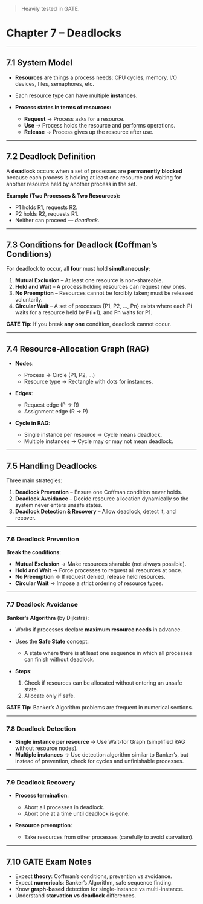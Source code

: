 
> Heavily tested in GATE.


# **Chapter 7 – Deadlocks**

---

## **7.1 System Model**

* **Resources** are things a process needs: CPU cycles, memory, I/O devices, files, semaphores, etc.
* Each resource type can have multiple **instances**.
* **Process states in terms of resources:**

  * **Request** → Process asks for a resource.
  * **Use** → Process holds the resource and performs operations.
  * **Release** → Process gives up the resource after use.

---

## **7.2 Deadlock Definition**

A **deadlock** occurs when a set of processes are **permanently blocked** because each process is holding at least one resource and waiting for another resource held by another process in the set.

**Example (Two Processes & Two Resources):**

* P1 holds R1, requests R2.
* P2 holds R2, requests R1.
* Neither can proceed — *deadlock*.

---

## **7.3 Conditions for Deadlock (Coffman’s Conditions)**

For deadlock to occur, all **four** must hold **simultaneously**:

1. **Mutual Exclusion** – At least one resource is non-shareable.
2. **Hold and Wait** – A process holding resources can request new ones.
3. **No Preemption** – Resources cannot be forcibly taken; must be released voluntarily.
4. **Circular Wait** – A set of processes {P1, P2, …, Pn} exists where each Pi waits for a resource held by P(i+1), and Pn waits for P1.

**GATE Tip:** If you break **any one** condition, deadlock cannot occur.

---

## **7.4 Resource-Allocation Graph (RAG)**

* **Nodes**:

  * Process → Circle (P1, P2, …)
  * Resource type → Rectangle with dots for instances.
* **Edges**:

  * Request edge (P → R)
  * Assignment edge (R → P)
* **Cycle in RAG**:

  * Single instance per resource → Cycle means deadlock.
  * Multiple instances → Cycle may or may not mean deadlock.

---

## **7.5 Handling Deadlocks**

Three main strategies:

1. **Deadlock Prevention** – Ensure one Coffman condition never holds.
2. **Deadlock Avoidance** – Decide resource allocation dynamically so the system never enters unsafe states.
3. **Deadlock Detection & Recovery** – Allow deadlock, detect it, and recover.

---

### **7.6 Deadlock Prevention**

**Break the conditions**:

* **Mutual Exclusion** → Make resources sharable (not always possible).
* **Hold and Wait** → Force processes to request all resources at once.
* **No Preemption** → If request denied, release held resources.
* **Circular Wait** → Impose a strict ordering of resource types.

---

### **7.7 Deadlock Avoidance**

**Banker’s Algorithm** (by Dijkstra):

* Works if processes declare **maximum resource needs** in advance.
* Uses the **Safe State** concept:

  * A state where there is at least one sequence in which all processes can finish without deadlock.
* **Steps**:

  1. Check if resources can be allocated without entering an unsafe state.
  2. Allocate only if safe.

**GATE Tip:** Banker’s Algorithm problems are frequent in numerical sections.

---

### **7.8 Deadlock Detection**

* **Single instance per resource** → Use Wait-for Graph (simplified RAG without resource nodes).
* **Multiple instances** → Use detection algorithm similar to Banker’s, but instead of prevention, check for cycles and unfinishable processes.

---

### **7.9 Deadlock Recovery**

* **Process termination**:

  * Abort all processes in deadlock.
  * Abort one at a time until deadlock is gone.
* **Resource preemption**:

  * Take resources from other processes (carefully to avoid starvation).

---

## **7.10 GATE Exam Notes**

* Expect **theory**: Coffman’s conditions, prevention vs avoidance.
* Expect **numericals**: Banker’s Algorithm, safe sequence finding.
* Know **graph-based** detection for single-instance vs multi-instance.
* Understand **starvation vs deadlock** differences.



